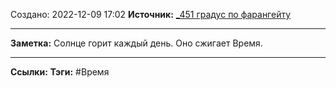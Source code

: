 Создано: 2022-12-09 17:02
**Источник:** [_451  градус по фарангейту](_451%20%20градус%20по%20фарангейту.md)
***
**Заметка:**  Солнце горит каждый день. Оно сжигает Время.
***
**Ссылки:** 
**Тэги:** #Время 

